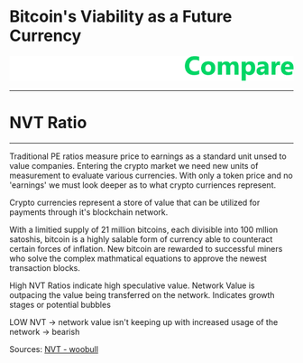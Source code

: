# Bitcoin's Viability as a Future Currency


![CryptoCompareLogo](/data/cryptocompare_logo_white.png "CryptoCompare Logo")


---
# NVT Ratio
---
Traditional PE ratios measure price to earnings as a standard unit unsed to value companies. Entering the crypto market we need new units of measurement to evaluate various currencies. With only a token price and no 'earnings' we must look deeper as to what crypto curriences represent. 

Crypto currencies represent a store of value that can be utilized for payments through it's blockchain network. 

With a limitied supply of 21 million bitcoins, each divisible into 100 mllion satoshis, bitcoin is a highly salable form of currency able to counteract certain forces of inflation. New bitcoin are rewarded to successful miners who solve the complex mathmatical equations to approve the newest transaction blocks. 

High NVT Ratios indicate high speculative value. Network Value is outpacing the value being transferred on the network. Indicates growth stages or potential bubbles 

LOW NVT -> network value isn't keeping up with increased usage of the network -> bearish 









Sources:
[NVT - woobull ](https://woobull.com/introducing-nvt-ratio-bitcoins-pe-ratio-use-it-to-detect-bubbles/)
